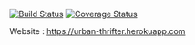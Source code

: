 [![Build Status](https://travis-ci.com/gcivil-nyu-org/urban-thrifter.svg?branch=develop&service=github)](https://travis-ci.com/gcivil-nyu-org/urban-thrifter)
[![Coverage Status](https://coveralls.io/repos/github/gcivil-nyu-org/urban-thrifter/badge.svg?branch=develop&service=github)](https://coveralls.io/github/gcivil-nyu-org/urban-thrifter?branch=develop&service=github)

Website : https://urban-thrifter.herokuapp.com

